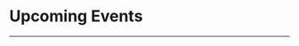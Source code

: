 #                                                                                                                                                                              Upcoming Events
---
